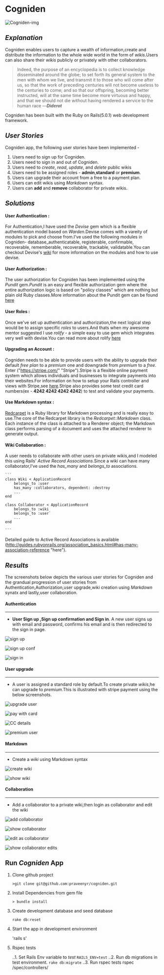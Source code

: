 # Cogniden

![Cogniden-img](/app/assets/images/cogniden-main.png)

## _Explanation_

Cogniden enables users to capture a wealth of information,create and distribute the information to the whole wide world in the form of _wikis_.Users can also share their _wikis_ publicly or privately with other collaborators.
>Indeed, the purpose of an encyclopedia is to collect knowledge disseminated around the globe; to set forth its general system to the men with whom we live, and transmit it to those who will come after us, so that the work of preceding centuries will not become useless to the centuries to come; and so that our offspring, becoming better instructed, will at the same time become more virtuous and happy, and that we should not die without having rendered a service to the human race
—***Diderot***

Cogniden has been built with the Ruby on Rails(5.0.1) web development framework.


## _User Stories_

Cogniden app, the following user stories have been implemented -

1. Users need to sign up for Cogniden.
2. Users need to sign in and out of Cogniden.
3. Users need to _create_, _read_, _update_, and _delete_ public wikis
4. Users need to be assigned roles - **admin**,**standard** or **premium**.
5. Users can upgrade their account from a free to a payment plan.
6. Users can edit wikis using _Markdown_ syntax.
7. Users can **add** and **remove** collaborator for private wikis.

## _Solutions_

#### User Authentication : 
For Authentication,I have used the _Devise_ gem which is a flexible authentication model based on _Warden_.Devise comes with a vareity of modules to pick and choose from.I've used the following modules in Cogniden- database_authenticatable, registerable, confirmable, recoverable, rememberable, recoverable, trackable, validatable.You can checkout Devise's [wiki](https://github.com/plataformatec/devise/wiki "devise wiki") for more information on the modules and how to use devise.

#### User Authorization : 
The user authorization for Cogniden has been implemented using the _Pundit_ gem._Pundit_ is an easy and flexible authorization gem where the entire authorization logic is based on "policy classes" which are nothing but plain old Ruby classes.More information about the Pundit gem can be found [here](http://www.rubydoc.info/gems/pundit "pundit gem")

#### User Roles : 
Once we've set up authentication and authorization,the next logical step would be to assign specific _roles_ to users.And thats when my awesome mentor suggested I use *_rolify_* - a simple easy to use gem which integrates very well with devise.You can read more about rolify [here](https://github.com/RolifyCommunity/rolify "rolify github")

#### Upgrading an Account : 
Cogniden needs to be able to provide users with the ability to upgrade their default _free plan_ to a _premium_ one and downgrade from _premium_ to a _free_. Enter ("https://stripe.com/" "Stripe").Stripe is a flexible online payment system which allows individuals and businesses to integrate payments into their websites.For information on how to setup your Rails controller and views with Stripe,see [here](https://stripe.com/docs "stripe").Stripe also provides some test credit card numbers(ex - **4242 4242 4242 4242**) to test and validate your payments.

#### Use Markdown syntax : 
[Redcarpet](https://github.com/vmg/redcarpet "Redcarpet") is a Ruby library for Markdown processing and is really easy to use.The core of the Redcarpet library is the _Redcarpet::Markdown_ class. Each instance of the class is attached to a Renderer object; the Markdown class performs parsing of a document and uses the attached renderer to generate output.

#### Wiki Collaboration : 
A user needs to collaborate with other users on private wikis,and I modeled this using Rails' _Active Record Associations_.Since a wiki can have many collaborator,I've used the *has_many* and *belongs_to* associations.
    
    ```
    class Wiki < ApplicationRecord
        belongs_to :user
        has_many :collaborators, dependent: :destroy
        ...
    end

    class Collaborator < ApplicationRecord
        belongs_to :wiki
        belongs_to :user`
        ...
    end
    
    ```
    

Detailed guide to Active Record Associations is available (http://guides.rubyonrails.org/association_basics.html#has-many-association-reference "here").

## _Results_

The screenshots below depicts the various user stories for Cogniden and the grandual progression of user stories from Authentication,Authorization,user upgrade,wiki creation using _Markdown_ synatx and lastly,user collaboration.

#### Authentication
--------------------
* **User Sign up ,Sign up confirmation and Sign in**.
A new user signs up with email and password, confirms his email and is then redirected to the sign in page.

![sign up](/app/assets/images/signup.png "Sign Up")

![sign up conf](/app/assets/images/signupconfirmation.png "Sign Up Confirmation")

![sign in](/app/assets/images/signin.png "Sign Up Confirmation")

#### User upgrade
------------------
* A user is assigned a standard role by default.To create private _wikis_,he can upgrade to _premium_.This is illustrated with stripe payment using the below screenshots.

![upgrade user](/app/assets/images/upgradeuser.png "Upgrade User")

![pay with card](/app/assets/images/paywithcard.png "Pay With Card")

![CC details](/app/assets/images/stripepayment.png "CC details")

![premium user](/app/assets/images/premiumuser.png "Premium User")

#### Markdown
------------------
* Create a _wiki_ using Markdown syntax

![create wiki](/app/assets/images/markdownsyntax.png "create wiki")

![show wiki](/app/assets/images/markdownsyntax_confirmation.png "show wiki")

#### Collaboration
------------------
* Add a collaborator to a private wiki,then login as collaborator and edit the wiki

![add collaborator](/app/assets/images//addcollaborator.png "add collaborator")

![show collaborator](/app/assets/images/collaboratoradded.png "show collaborator")

![edit as collaborator](/app/assets/images/collaboratoredited.png "edit as collaborator")

![show collaborator edits](/app/assets/images/showeditsforcollaborator.png "show collaborator edits")

## Run _Cogniden_ App

1. Clone github project

    `>git clone git@github.com:praveenyr/cogniden.git`

3. Install Dependencies from gem file

    `> bundle install`

2. Create development database and seed database

    `rake db:reset`
    
3. Start the app in development environment

    'rails s'
    
4.  Rspec tests

    ..1. Set Rails Env variable to _test_ 
        `RAILS_ENV=test`
    ..2. Run db migrations in test environment.
        `rake db:migrate`
    ..3. Run rspec tests
         rspec /spec/controllers/<controller>
    
    

